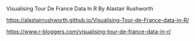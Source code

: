 Visualising Tour De France Data In R
By Alastair Rushworth

https://alastairrushworth.github.io/Visualising-Tour-de-France-data-in-R/

https://www.r-bloggers.com/visualising-tour-de-france-data-in-r/
